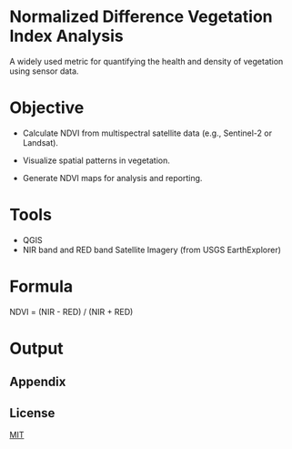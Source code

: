 
# Normalized Difference Vegetation Index Analysis


A widely used metric for quantifying the health and density of vegetation using sensor data.


# Objective
* Calculate NDVI from multispectral satellite data (e.g., Sentinel-2 or Landsat).

* Visualize spatial patterns in vegetation.

* Generate NDVI maps for analysis and reporting.

# Tools
* QGIS
* NIR band and RED band Satellite Imagery (from USGS EarthExplorer)

# Formula
NDVI = (NIR - RED) / (NIR + RED)

# Output






## Appendix



## License

[MIT](https://choosealicense.com/licenses/mit/)

